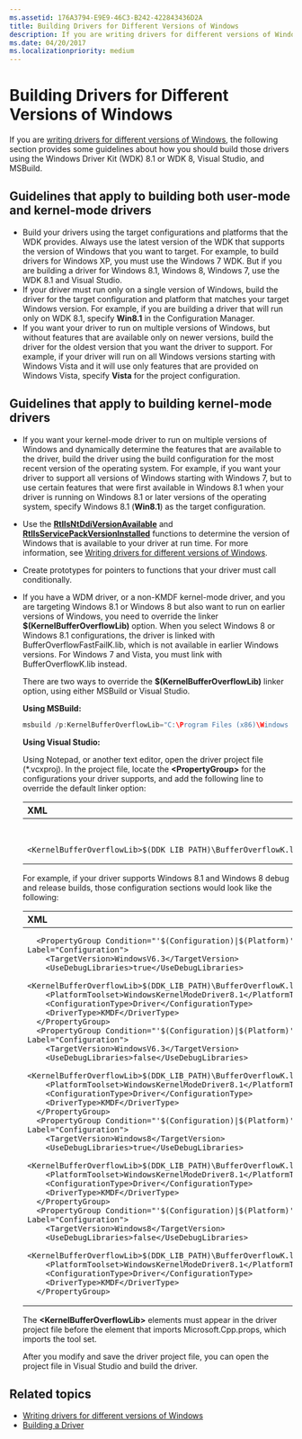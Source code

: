 ```yaml
---
ms.assetid: 176A3794-E9E9-46C3-B242-422843436D2A
title: Building Drivers for Different Versions of Windows
description: If you are writing drivers for different versions of Windows, the following section provides some guidelines about how you should build those drivers using the Windows Driver Kit (WDK) 8.1 or WDK 8, Visual Studio, and MSBuild.
ms.date: 04/20/2017
ms.localizationpriority: medium
---
```


# Building Drivers for Different Versions of Windows

If you are [writing drivers for different versions of Windows](../gettingstarted/platforms-and-driver-versions.md), the following section provides some guidelines about how you should build those drivers using the Windows Driver Kit (WDK) 8.1 or WDK 8, Visual Studio, and MSBuild.

## <span id="Guidelines_that_apply_to_building_both_user-mode_and_kernel-mode_drivers"></span><span id="guidelines_that_apply_to_building_both_user-mode_and_kernel-mode_drivers"></span><span id="GUIDELINES_THAT_APPLY_TO_BUILDING_BOTH_USER-MODE_AND_KERNEL-MODE_DRIVERS"></span>Guidelines that apply to building both user-mode and kernel-mode drivers


-   Build your drivers using the target configurations and platforms that the WDK provides. Always use the latest version of the WDK that supports the version of Windows that you want to target. For example, to build drivers for Windows XP, you must use the Windows 7 WDK. But if you are building a driver for Windows 8.1, Windows 8, Windows 7, use the WDK 8.1 and Visual Studio.
-   If your driver must run only on a single version of Windows, build the driver for the target configuration and platform that matches your target Windows version. For example, if you are building a driver that will run only on WDK 8.1, specify **Win8.1** in the Configuration Manager.
-   If you want your driver to run on multiple versions of Windows, but without features that are available only on newer versions, build the driver for the oldest version that you want the driver to support. For example, if your driver will run on all Windows versions starting with Windows Vista and it will use only features that are provided on Windows Vista, specify **Vista** for the project configuration.

## <span id="Guidelines_that_apply_to_building_kernel-mode_drivers"></span><span id="guidelines_that_apply_to_building_kernel-mode_drivers"></span><span id="GUIDELINES_THAT_APPLY_TO_BUILDING_KERNEL-MODE_DRIVERS"></span>Guidelines that apply to building kernel-mode drivers


-   If you want your kernel-mode driver to run on multiple versions of Windows and dynamically determine the features that are available to the driver, build the driver using the build configuration for the most recent version of the operating system. For example, if you want your driver to support all versions of Windows starting with Windows 7, but to use certain features that were first available in Windows 8.1 when your driver is running on Windows 8.1 or later versions of the operating system, specify Windows 8.1 (**Win8.1**) as the target configuration.

-   Use the [**RtlIsNtDdiVersionAvailable**](/windows-hardware/drivers/ddi/wdm/nf-wdm-rtlisntddiversionavailable) and [**RtlIsServicePackVersionInstalled**](/windows-hardware/drivers/ddi/wdm/nf-wdm-rtlisservicepackversioninstalled) functions to determine the version of Windows that is available to your driver at run time. For more information, see [Writing drivers for different versions of Windows](../gettingstarted/platforms-and-driver-versions.md).
-   Create prototypes for pointers to functions that your driver must call conditionally.
-   If you have a WDM driver, or a non-KMDF kernel-mode driver, and you are targeting Windows 8.1 or Windows 8 but also want to run on earlier versions of Windows, you need to override the linker **$(KernelBufferOverflowLib)** option. When you select Windows 8 or Windows 8.1 configurations, the driver is linked with BufferOverflowFastFailK.lib, which is not available in earlier Windows versions. For Windows 7 and Vista, you must link with BufferOverflowK.lib instead.

    There are two ways to override the **$(KernelBufferOverflowLib)** linker option, using either MSBuild or Visual Studio.

    **Using MSBuild:**

    ```cpp
    msbuild /p:KernelBufferOverflowLib="C:\Program Files (x86)\Windows Kits\8.1\Lib\win8\km\x64\BufferOverflowK.lib" /p:platform=x64 /p:Configuration="Win8 Release" myDriver.sln
    ```

    **Using Visual Studio:**

    Using Notepad, or another text editor, open the driver project file (\*.vcxproj). In the project file, locate the **&lt;PropertyGroup&gt;** for the configurations your driver supports, and add the following line to override the default linker option:

    <span codelanguage="XML"></span>
    <table>
    <colgroup>
    <col width="100%" />
    </colgroup>
    <thead>
    <tr class="header">
    <th align="left">XML</th>
    </tr>
    </thead>
    <tbody>
    <tr class="odd">
    <td align="left"><pre><code> 
       &lt;KernelBufferOverflowLib&gt;$(DDK_LIB_PATH)\BufferOverflowK.lib&lt;/KernelBufferOverflowLib&gt;
    </code></pre></td>
    </tr>
    </tbody>
    </table>

    For example, if your driver supports Windows 8.1 and Windows 8 debug and release builds, those configuration sections would look like the following:

    <span codelanguage="XML"></span>
    <table>
    <colgroup>
    <col width="100%" />
    </colgroup>
    <thead>
    <tr class="header">
    <th align="left">XML</th>
    </tr>
    </thead>
    <tbody>
    <tr class="odd">
    <td align="left"><pre><code>  &lt;PropertyGroup Condition="'$(Configuration)|$(Platform)'=='Win8.1 Debug|Win32'" Label="Configuration"&gt;
        &lt;TargetVersion&gt;WindowsV6.3&lt;/TargetVersion&gt;
        &lt;UseDebugLibraries&gt;true&lt;/UseDebugLibraries&gt;
        &lt;KernelBufferOverflowLib&gt;$(DDK_LIB_PATH)\BufferOverflowK.lib&lt;/KernelBufferOverflowLib&gt;
        &lt;PlatformToolset&gt;WindowsKernelModeDriver8.1&lt;/PlatformToolset&gt;
        &lt;ConfigurationType&gt;Driver&lt;/ConfigurationType&gt;
        &lt;DriverType&gt;KMDF&lt;/DriverType&gt;
      &lt;/PropertyGroup&gt;
      &lt;PropertyGroup Condition="'$(Configuration)|$(Platform)'=='Win8.1 Release|Win32'" Label="Configuration"&gt;
        &lt;TargetVersion&gt;WindowsV6.3&lt;/TargetVersion&gt;
        &lt;UseDebugLibraries&gt;false&lt;/UseDebugLibraries&gt;
        &lt;KernelBufferOverflowLib&gt;$(DDK_LIB_PATH)\BufferOverflowK.lib&lt;/KernelBufferOverflowLib&gt;
        &lt;PlatformToolset&gt;WindowsKernelModeDriver8.1&lt;/PlatformToolset&gt;
        &lt;ConfigurationType&gt;Driver&lt;/ConfigurationType&gt;
        &lt;DriverType&gt;KMDF&lt;/DriverType&gt;
      &lt;/PropertyGroup&gt;
      &lt;PropertyGroup Condition="'$(Configuration)|$(Platform)'=='Win8 Debug|Win32'" Label="Configuration"&gt;
        &lt;TargetVersion&gt;Windows8&lt;/TargetVersion&gt;
        &lt;UseDebugLibraries&gt;true&lt;/UseDebugLibraries&gt;
        &lt;KernelBufferOverflowLib&gt;$(DDK_LIB_PATH)\BufferOverflowK.lib&lt;/KernelBufferOverflowLib&gt;
        &lt;PlatformToolset&gt;WindowsKernelModeDriver8.1&lt;/PlatformToolset&gt;
        &lt;ConfigurationType&gt;Driver&lt;/ConfigurationType&gt;
        &lt;DriverType&gt;KMDF&lt;/DriverType&gt;
      &lt;/PropertyGroup&gt;
      &lt;PropertyGroup Condition="'$(Configuration)|$(Platform)'=='Win8 Release|Win32'" Label="Configuration"&gt;
        &lt;TargetVersion&gt;Windows8&lt;/TargetVersion&gt;
        &lt;UseDebugLibraries&gt;false&lt;/UseDebugLibraries&gt;
        &lt;KernelBufferOverflowLib&gt;$(DDK_LIB_PATH)\BufferOverflowK.lib&lt;/KernelBufferOverflowLib&gt;
        &lt;PlatformToolset&gt;WindowsKernelModeDriver8.1&lt;/PlatformToolset&gt;
        &lt;ConfigurationType&gt;Driver&lt;/ConfigurationType&gt;
        &lt;DriverType&gt;KMDF&lt;/DriverType&gt;
      &lt;/PropertyGroup&gt;</code></pre></td>
    </tr>
    </tbody>
    </table>

    The **&lt;KernelBufferOverflowLib&gt;** elements must appear in the driver project file before the element that imports Microsoft.Cpp.props, which imports the tool set.

    After you modify and save the driver project file, you can open the project file in Visual Studio and build the driver.

## <span id="how_to_customize_target_configuration"></span><span id="HOW_TO_CUSTOMIZE_TARGET_CONFIGURATION"></span>


## <span id="related_topics"></span>Related topics


* [Writing drivers for different versions of Windows](../gettingstarted/platforms-and-driver-versions.md)
* [Building a Driver](building-a-driver.md)
 

